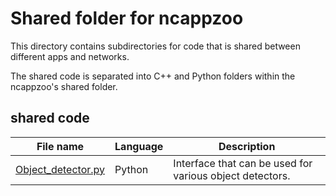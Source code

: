 # Shared folder for ncappzoo

This directory contains subdirectories for code that is shared between different apps and networks.

The shared code is separated into C++ and Python folders within the ncappzoo's shared folder.

## shared code

| File name | Language | Description |
|---------------------|-------------|-------|
|[Object_detector.py](Python/Object_detector.py) | Python | Interface that can be used for various object detectors. |

